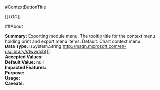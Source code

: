 #ContextButtonTitle

[[_TOC_]]

##About

**Summary:**  Exporting module menu. The tooltip title for the context menu holding print and export menu items. Default: Chart context menu   
**Data Type:** [[System.String|http://msdn.microsoft.com/en-us/library/s1wwdcbf]]  
**Accepted Values:**   
**Default Value:** null  
**Impacted Features:**   
**Purpose:**   
**Usage:**   
**Caveats:**   

